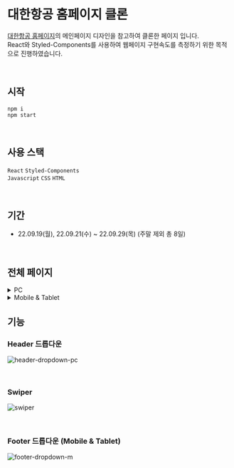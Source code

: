 # 대한항공 홈페이지 클론
[대한항공 홈페이지](https://www.koreanair.com/)의 메인페이지 디자인을 참고하여 클론한 페이지 입니다. <br/>
React와 Styled-Components를 사용하여 웹페이지 구현속도를 측정하기 위한 목적으로 진행하였습니다.


<br/>

## 시작
```
npm i
npm start
```
<br/>

## 사용 스택

`React` `Styled-Components` <br/>
`Javascript` `CSS` `HTML`

<br/>

## 기간
* 22.09.19(월), 22.09.21(수) ~ 22.09.29(목) (주말 제외 총 8일)
<br/>

## 전체 페이지
<details>
  <summary>PC</summary>
  <div markdown="1">
    <img alt='full page PC' src='https://user-images.githubusercontent.com/78804014/193172165-7ce20e1c-75f1-4196-836d-1982e3124d4a.png'/>
  </div>
</details>

<details>
  <summary>Mobile & Tablet</summary>
  <div markdown="1">
    <img alt='full page M&T' src='https://user-images.githubusercontent.com/78804014/193172156-9e5d730e-e12b-4028-b572-54b04115cea2.png'/>
  </div>
</details>

## 기능
### Header 드롭다운
![header-dropdown-pc](https://user-images.githubusercontent.com/78804014/193190541-0f9012de-7f3e-45fd-9a3b-e2375e058b35.gif)

<br/>

### Swiper
![swiper](https://user-images.githubusercontent.com/78804014/193190728-e5cefd20-c369-4c8e-80eb-e25d523f0236.gif)

<br/>

### Footer 드롭다운 (Mobile & Tablet)
![footer-dropdown-m](https://user-images.githubusercontent.com/78804014/193190828-fd6e3ff9-c083-4e53-9f10-8ab1d82ebc0f.gif)


